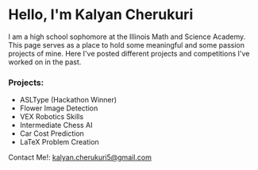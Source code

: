 # Hello, I'm Kalyan Cherukuri 
I am a high school sophomore at the Illinois Math and Science Academy. This page serves as a place to hold some meaningful and some passion projects of mine. Here I've posted different projects and competitions I've worked on in the past.

### Projects:
- ASLType (Hackathon Winner)
- Flower Image Detection
- VEX Robotics Skills
- Intermediate Chess AI
- Car Cost Prediction
- LaTeX Problem Creation

Contact Me!: <kalyan.cherukuri5@gmail.com>
